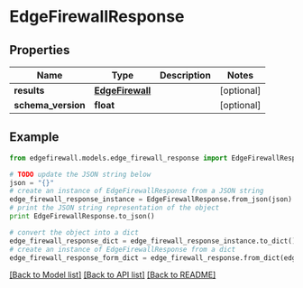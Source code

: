 # EdgeFirewallResponse


## Properties
Name | Type | Description | Notes
------------ | ------------- | ------------- | -------------
**results** | [**EdgeFirewall**](EdgeFirewall.md) |  | [optional] 
**schema_version** | **float** |  | [optional] 

## Example

```python
from edgefirewall.models.edge_firewall_response import EdgeFirewallResponse

# TODO update the JSON string below
json = "{}"
# create an instance of EdgeFirewallResponse from a JSON string
edge_firewall_response_instance = EdgeFirewallResponse.from_json(json)
# print the JSON string representation of the object
print EdgeFirewallResponse.to_json()

# convert the object into a dict
edge_firewall_response_dict = edge_firewall_response_instance.to_dict()
# create an instance of EdgeFirewallResponse from a dict
edge_firewall_response_form_dict = edge_firewall_response.from_dict(edge_firewall_response_dict)
```
[[Back to Model list]](../README.md#documentation-for-models) [[Back to API list]](../README.md#documentation-for-api-endpoints) [[Back to README]](../README.md)


